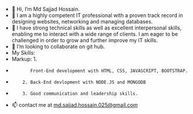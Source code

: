 - 👋 Hi, I’m Md Sajjad Hossain.
- 👀 I am a highly competent IT professional with a proven track record in designing websites, networking and managing databases.
- 🌱  I have strong technical skills as well as excellent interpersonal skills, enabling me to interact with a wide range of clients. I am eager to be challenged in order to grow and further improve my IT skills.
- 💞️ I’m looking to collaborate on git hub.
- My Skills:
- Markup: 1. 
-            Front-End development with HTML, CSS, JAVASCRIPT, BOOTSTRAP.
-         2. Back-End devlopment with NODE.JS and MONGODB
-         3. Good communication and leadership skills.
- 📫 contact me at md.sajjad.hossain.025@gmail.com

<!---
mdsajjadhossain25/mdsajjadhossain25 is a ✨ special ✨ repository because its `README.md` (this file) appears on your GitHub profile.
You can click the Preview link to take a look at your changes.
--->
